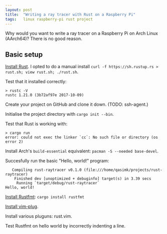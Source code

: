 ```yaml
---
layout: post
title:  "Writing a ray tracer with Rust on a Raspberry Pi"
tags:   linux raspberry-pi rust project
---
```


Why would you want to write a ray tracer on a Raspberry Pi on Arch Linux (AArch64)? There is no good reason.

## Basic setup

[Install Rust][install-rust]. I opted to do a manual install
`curl -f https://sh.rustup.rs > rust.sh; view rust.sh; ./rust.sh`.

Test that it installed correctly:

```console
> rustc -V
rustc 1.21.0 (3b72af97e 2017-10-09)
```

Create your project on GitHub and clone it down. (TODO: ssh-agent.)

Initialise the project directory with `cargo init --bin`.

Test that Rust is working with:

```console
> cargo run
error: could not exec the linker `cc`: No such file or directory (os error 2)
```

Install Arch's `build-essential` equivalent: `pacman -S --needed base-devel`.

Succesfully run the basic "Hello, world!" program:

```console
   Compiling rust-raytracer v0.1.0 (file:///home/qasimk/projects/rust-raytracer)
    Finished dev [unoptimized + debuginfo] target(s) in 3.39 secs
     Running `target/debug/rust-raytracer`
Hello, world!
```

[Install Rustfmt][install-rustfmt]: `cargo install rustfmt`

[Install vim-plug][install-vimplug].

Install various pluguns: rust.vim.

Test Rustfmt on hello world by incorrectly indenting a line.



[install-rust]: https://wiki.archlinux.org/index.php/Rust
[install-rustfmt]: https://github.com/rust-lang-nursery/rustfmt
[install-vimplug]: https://github.com/junegunn/vim-plug
